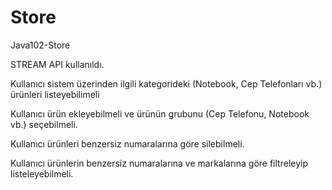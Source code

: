 # Store
Java102-Store

STREAM API kullanıldı.

Kullanıcı sistem üzerinden ilgili kategorideki (Notebook, Cep Telefonları vb.) ürünleri listeyebilimeli

Kullanıcı ürün ekleyebilmeli ve ürünün grubunu (Cep Telefonu, Notebook vb.) seçebilmeli.


Kullanıcı ürünleri benzersiz numaralarına göre silebilmeli.


Kullanıcı ürünlerin benzersiz numaralarına ve markalarına göre filtreleyip listeleyebilmeli.
